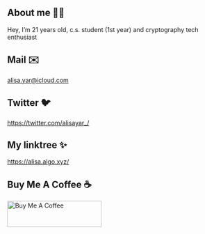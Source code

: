 ## About me :woman_technologist: 
Hey, I’m 21 years old, c.s. student (1st year) and cryptography tech enthusiast  

## Mail :envelope:  
alisa.yar@icloud.com  

## Twitter :bird: 
https://twitter.com/alisayar_/  
 
## My linktree :sparkles:
https://alisa.algo.xyz/  

## Buy Me A Coffee :coffee:
<div class = "coffee">
 <a class = "link" href="https://www.buymeacoffee.com/alisa.algo" target="_blank">
  <img src="https://cdn.buymeacoffee.com/buttons/v2/default-yellow.png" alt="Buy Me A Coffee" 
       style="height: 60px !important;width: 217px !important;">
 </a>

<!---
alisa-yar/alisa-yar is a ✨ special ✨ repository because its `README.md` (this file) appears on your GitHub 
You can click the Preview link to take a look at your changes.
--->
